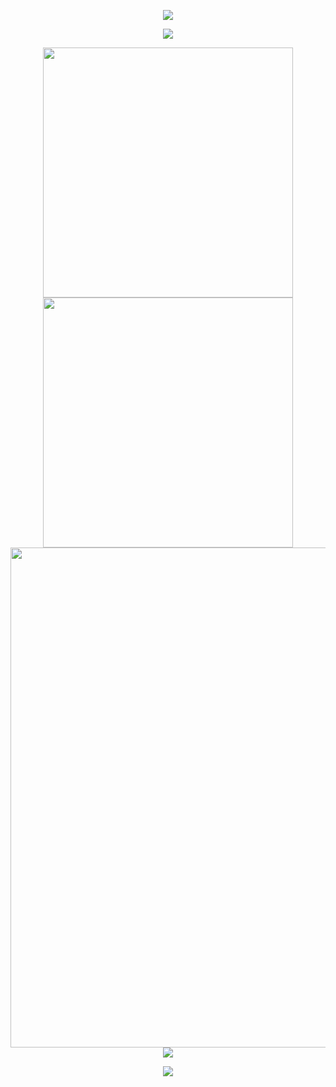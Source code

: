 <!-- Guide: https://blog.csdn.net/weixin_62651706/article/details/137957144 -->

<!-- https://github.com/kyechan99/capsule-render -->
<p align="center">
<a href="https://douyl.github.io/">
<img src="https://capsule-render.vercel.app/api?type=waving&color=timeGradient&height=300&&section=header&text=See%20my%20HomePage!&fontSize=90&fontAlign=50&fontAlignY=30&desc=Click%20me!&descAlign=50&descSize=30&descAlignY=60&animation=twinkling" />
</a>
</p>

<!-- https://github.com/DenverCoder1/readme-typing-svg -->
<p align="center">
<a href="https://douyl.github.io/">
<img src="https://readme-typing-svg.demolab.com?font=Orbitron&size=25&pause=1000&center=true&vCenter=true&random=false&width=600&lines=Welcome+to+my+GitHub+profile+page!" />
</a>
</p>

<p align="center">
<!-- https://github.com/anuraghazra/github-readme-stats -->
<img align="center" width="400" src="https://github-readme-stats.vercel.app/api?username=douyl&theme=transparent&show_icons=true&hide_border=true&show=reviews&hide_title=true&hide=contribs" />
<!-- https://github.com/DenverCoder1/github-readme-streak-stats -->
<img align="center" width="400" src="https://streak-stats.demolab.com?user=douyl&theme=transparent&date_format=%5BY.%5Dn.j&hide_border=true" />
<br/>
<!-- https://github.com/Ashutosh00710/github-readme-activity-graph -->
<img width="800" src="https://github-readme-activity-graph.vercel.app/graph?username=douyl&theme=github-compact&hide_border=true&area=true&custom_title=Contribution%20Graph" />
<br/>
<!-- https://github.com/anuraghazra/github-readme-stats -->
<img align="center" src="https://github-readme-stats.vercel.app/api/top-langs/?username=douyl&theme=transparent&hide_border=true&layout=donut-vertical&langs_count=6" />
<br/>
</p>

<!-- https://github.com/badges/shields -->
<!-- <p align="center"> -->
<!-- <a href="https://github.com/douyl"><img src="https://github.com/douyl" /></a> -->
<!-- <img src="https://img.shields.io/badge/QQ-2951256653-green?logo=tencentqq" /> -->
<!-- https://github.com/antonkomarev/github-profile-views-counter -->
<!-- <img src="https://komarev.com/ghpvc/?username=Xiaokang2022&abbreviated=true&color=yellow" /> -->
<!-- </p> -->

<!-- https://github.com/kyechan99/capsule-render -->
<p align="center">
<img src="https://capsule-render.vercel.app/api?type=waving&color=timeGradient&height=300&&section=footer&text=THE%20END&fontSize=90&fontAlign=50&fontAlignY=70&desc=Hope%20your%20program%20is%20bug-free!&descAlign=50&descSize=30&descAlignY=40&animation=twinkling" />
</p>

